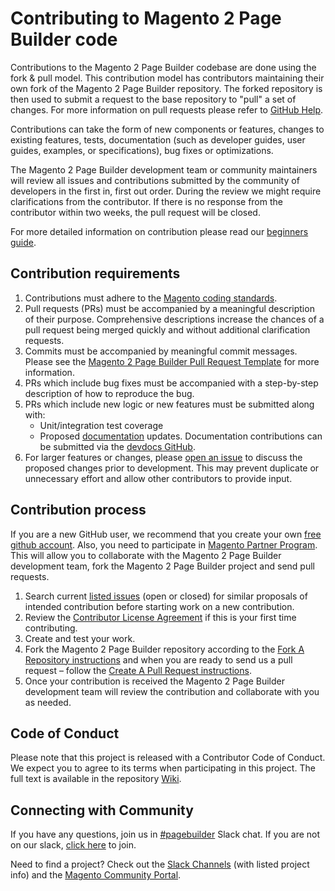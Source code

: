 # Contributing to Magento 2 Page Builder code

Contributions to the Magento 2 Page Builder codebase are done using the fork & pull model.
This contribution model has contributors maintaining their own fork of the Magento 2 Page Builder repository.
The forked repository is then used to submit a request to the base repository to "pull" a set of changes.
For more information on pull requests please refer to [GitHub Help](https://help.github.com/articles/about-pull-requests/).

Contributions can take the form of new components or features, changes to existing features, tests, documentation (such as developer guides, user guides, examples, or specifications), bug fixes or optimizations.

The Magento 2 Page Builder development team or community maintainers will review all issues and contributions submitted by the community of developers in the first in, first out order.
During the review we might require clarifications from the contributor.
If there is no response from the contributor within two weeks, the pull request will be closed.

For more detailed information on contribution please read our [beginners guide](https://github.com/magento/magento2/wiki/Getting-Started).

## Contribution requirements

1. Contributions must adhere to the [Magento coding standards](https://developer.adobe.com/commerce/php/coding-standards/).
1. Pull requests (PRs) must be accompanied by a meaningful description of their purpose. Comprehensive descriptions increase the chances of a pull request being merged quickly and without additional clarification requests.
1. Commits must be accompanied by meaningful commit messages. Please see the [Magento 2 Page Builder Pull Request Template](PULL_REQUEST_TEMPLATE.md) for more information.
1. PRs which include bug fixes must be accompanied with a step-by-step description of how to reproduce the bug.
1. PRs which include new logic or new features must be submitted along with:
   * Unit/integration test coverage
   * Proposed [documentation](https://devdocs.magento.com) updates. Documentation contributions can be submitted via the [devdocs GitHub](https://github.com/magento/devdocs).
1. For larger features or changes, please [open an issue](https://github.com/magento/magento2-page-builder/issues) to discuss the proposed changes prior to development. This may prevent duplicate or unnecessary effort and allow other contributors to provide input.

## Contribution process

If you are a new GitHub user, we recommend that you create your own [free github account](https://github.com/signup/free).
Also, you need to participate in [Magento Partner Program](https://magento.com/partners/become).
This will allow you to collaborate with the Magento 2 Page Builder development team, fork the Magento 2 Page Builder project and send pull requests.

1. Search current [listed issues](https://github.com/magento/magento2-page-builder/issues) (open or closed) for similar proposals of intended contribution before starting work on a new contribution.
2. Review the [Contributor License Agreement](https://opensource.adobe.com/cla.html) if this is your first time contributing.
3. Create and test your work.
4. Fork the Magento 2 Page Builder repository according to the [Fork A Repository instructions](https://developer.adobe.com/commerce/contributor/guides/code-contributions/) and when you are ready to send us a pull request – follow the [Create A Pull Request instructions](https://developer.adobe.com/commerce/contributor/guides/code-contributions/).
5. Once your contribution is received the Magento 2 Page Builder development team will review the contribution and collaborate with you as needed.

## Code of Conduct

Please note that this project is released with a Contributor Code of Conduct. We expect you to agree to its terms when participating in this project.
The full text is available in the repository [Wiki](https://github.com/magento/magento2/wiki/Magento-Code-of-Conduct).

## Connecting with Community

If you have any questions, join us in [#pagebuilder](https://magentocommeng.slack.com/archives/CHB455HPF) Slack chat. If you are not on our slack, [click here](https://opensource.magento.com/slack) to join.

Need to find a project? Check out the [Slack Channels](https://github.com/magento/magento2/wiki/Slack-Channels) (with listed project info) and the [Magento Community Portal](https://opensource.magento.com/).
